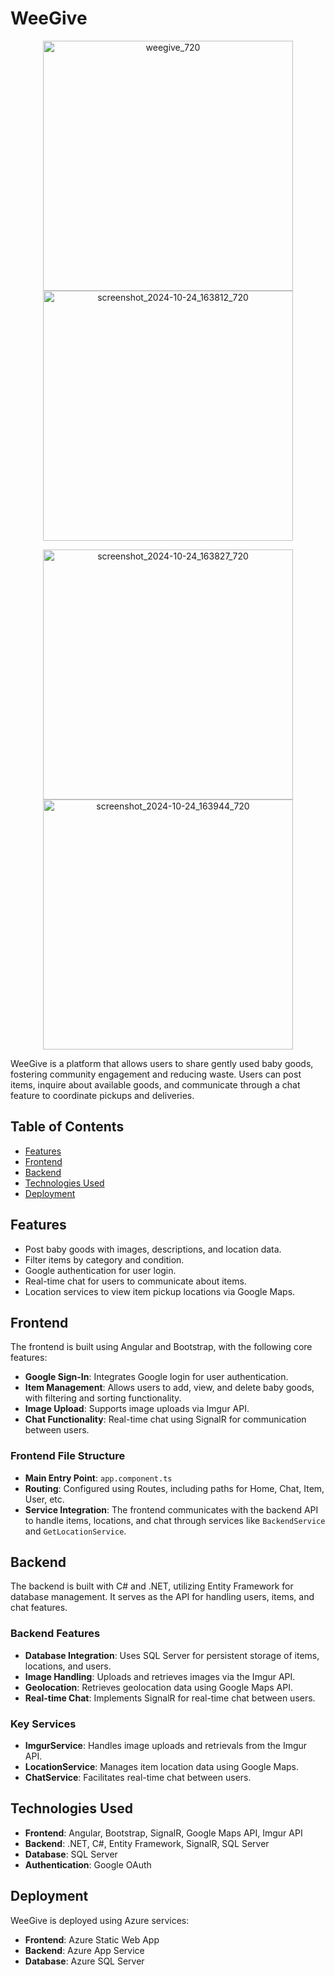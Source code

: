 # WeeGive 
<p align="center">
  <img src="https://github.com/user-attachments/assets/22a511a2-5f9b-4ff3-a7eb-0c88dd350f41" alt="weegive_720" width="400"/>
  <img src="https://github.com/user-attachments/assets/27376fa9-7984-4849-abbb-4f2d751b43ba" alt="screenshot_2024-10-24_163812_720" width="400"/>
</p>
<p align="center">
 <img src="https://github.com/user-attachments/assets/f63e2327-1a1d-46c5-bfe7-9ecb02b16ebc" alt="screenshot_2024-10-24_163827_720" width="400"/>
 <img src="https://github.com/user-attachments/assets/514ef92e-a020-4e15-9a49-f79b9f95e5d0" alt="screenshot_2024-10-24_163944_720" width="400"/>
</p>

WeeGive is a platform that allows users to share gently used baby goods, fostering community engagement and reducing waste. Users can post items, inquire about available goods, and communicate through a chat feature to coordinate pickups and deliveries.

## Table of Contents

- [Features](#features)
- [Frontend](#frontend)
- [Backend](#backend)
- [Technologies Used](#technologies-used)
- [Deployment](#deployment)

## Features

- Post baby goods with images, descriptions, and location data.
- Filter items by category and condition.
- Google authentication for user login.
- Real-time chat for users to communicate about items.
- Location services to view item pickup locations via Google Maps.

## Frontend

The frontend is built using Angular and Bootstrap, with the following core features:

- **Google Sign-In**: Integrates Google login for user authentication.
- **Item Management**: Allows users to add, view, and delete baby goods, with filtering and sorting functionality.
- **Image Upload**: Supports image uploads via Imgur API.
- **Chat Functionality**: Real-time chat using SignalR for communication between users.

### Frontend File Structure

- **Main Entry Point**: `app.component.ts`
- **Routing**: Configured using Routes, including paths for Home, Chat, Item, User, etc.
- **Service Integration**: The frontend communicates with the backend API to handle items, locations, and chat through services like `BackendService` and `GetLocationService`.

## Backend

The backend is built with C# and .NET, utilizing Entity Framework for database management. It serves as the API for handling users, items, and chat features.

### Backend Features

- **Database Integration**: Uses SQL Server for persistent storage of items, locations, and users.
- **Image Handling**: Uploads and retrieves images via the Imgur API.
- **Geolocation**: Retrieves geolocation data using Google Maps API.
- **Real-time Chat**: Implements SignalR for real-time chat between users.

### Key Services

- **ImgurService**: Handles image uploads and retrievals from the Imgur API.
- **LocationService**: Manages item location data using Google Maps.
- **ChatService**: Facilitates real-time chat between users.

## Technologies Used

- **Frontend**: Angular, Bootstrap, SignalR, Google Maps API, Imgur API
- **Backend**: .NET, C#, Entity Framework, SignalR, SQL Server
- **Database**: SQL Server
- **Authentication**: Google OAuth

## Deployment

WeeGive is deployed using Azure services:

- **Frontend**: Azure Static Web App
- **Backend**: Azure App Service
- **Database**: Azure SQL Server
